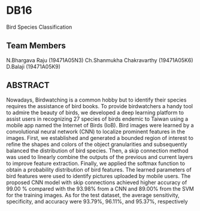 # DB16
Bird Species Classification
## Team Members
N.Bhargava Raju (19471A05N3)
Ch.Shanmukha Chakravarthy (19471A05K6)
D.Balaji (19471A05K9)
## ABSTRACT
Nowadays, Birdwatching is a common hobby but to identify their species requires the
assistance of bird books. To provide birdwatchers a handy tool to admire the beauty of birds, we
developed a deep learning platform to assist users in recognizing 27 species of birds endemic to Taiwan
using a mobile app named the Internet of Birds (IoB). Bird images were learned by a convolutional
neural network (CNN) to localize prominent features in the images. First, we established and generated
a bounded region of interest to refine the shapes and colors of the object granularities and subsequently
balanced the distribution of bird species. Then, a skip connection method was used to linearly combine
the outputs of the previous and current layers to improve feature extraction.
Finally, we applied the softmax function to obtain a probability distribution of bird
features. The learned parameters of bird features were used to identify pictures uploaded by mobile
users. The proposed CNN model with skip connections achieved higher accuracy of 99.00 % compared
with the 93.98% from a CNN and 89.00% from the SVM for the training images. As for the test
dataset, the average sensitivity, specificity, and accuracy were 93.79%, 96.11%, and 95.37%,
respectively
